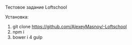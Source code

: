 Тестовое задание Loftschool

Установка:

1. git clone https://github.com/AlexeyMasnoy/-Loftschool
2. npm i
3. bower i
4 gulp
